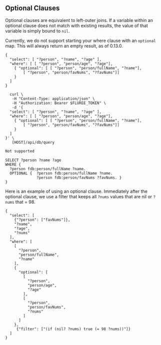 ## Optional Clauses

Optional clauses are equivalent to left-outer joins. If a variable within an optional clause does not match with existing results, the value of that variable is simply bound to `nil`. 

Currently, we do not support starting your where clause with an `optional` map. This will always return an empty result, as of 0.13.0. 

```flureeql
{
  "select": [ "?person", "?name", "?age" ],
  "where": [ [ "?person", "person/age", "?age"],
    { "optional": [ [ "?person", "person/fullName", "?name"],
        [ "?person", "person/favNums", "?favNums"]]
    }
  ]
}
```

```curl 
  curl \
   -H "Content-Type: application/json" \
   -H "Authorization: Bearer $FLUREE_TOKEN" \
   -d '{
  "select": [ "?person", "?name", "?age" ],
  "where": [ [ "?person", "person/age", "?age"],
    { "optional": [ [ "?person", "person/fullName", "?name"],
        [ "?person", "person/favNums", "?favNums"]]
    }
  ]
}' \
   [HOST]/api/db/query
```

```graphql 
Not supported
```

```sparql
SELECT ?person ?name ?age
WHERE {
  ?person fdb:person/fullName ?name. 
  OPTIONAL {  ?person fdb:person/fullName ?name. 
              ?person fdb:person/favNums ?favNums. }
}
```

Here is an example of using an optional clause. Immediately after the optional clause, we use a filter that keeps all `?nums` values that are nil or `?nums` that = 98. 

```all
{
  "select": [
    {"?person": ["favNums"]},
    "?name",
    "?age",
    "?nums"
  ],
  "where": [
    [
      "?person",
      "person/fullName",
      "?name"
    ],
    {
      "optional": [
        [
          "?person",
          "person/age",
          "?age"
        ],
        [
          "?person",
          "person/favNums",
          "?nums"
        ]
      ]
    },
     {"filter": ["(if (nil? ?nums) true (= 98 ?nums))"]}
  ]
}
```

<!-- 
### Left-Outer Join Walkthrough

Here is a query that does not have any optional clauses:

```flureeql
{
    "select": ["?handle", "?num"],
    "where": [  ["?person", "person/handle", "?handle"], 
                ["?person", "person/favNums", "?num"] ]
}
```

```curl
  curl \
   -H "Content-Type: application/json" \
   -H "Authorization: Bearer $FLUREE_TOKEN" \
   -d '{
    "select": ["?handle", "?num"],
    "where": [  ["?person", "person/handle", "?handle"], 
                ["?person", "person/favNums", "?num"] ]
}' \
   [HOST]/api/db/query
```

```graphql
Not supported
```

```sparql
SELECT ?handle ?num
WHERE {
  ?person fdb:person/handle ?handle.
  ?person fdb:person/favNums ?num.
}
```

Let's say the results of the where clause are as follows:

?handle | ?num
-- | --
Alice | 7
Alice | 42 
Bob | 2
Bob | 9
Bob | 42

If there were any people in our ledger *without* favorite numbers, they would not appear in this query. However, if we want to preserve all `handle`s, even ones belonging to people without favorite numbers, we could issue this query:

```flureeql
{
    "select": ["?handle", "?num"],
    "where": [  ["?person", "person/handle", "?handle"] ],
    "optional": [["?person", "person/favNums", "?num"]]
}
```

```curl 
  curl \
   -H "Content-Type: application/json" \
   -H "Authorization: Bearer $FLUREE_TOKEN" \
   -d '{
    "select": ["?handle", "?num"],
    "where": [  ["?person", "person/handle", "?handle"] ],
    "optional": [["?person", "person/favNums", "?num"]]
}' \
   [HOST]/api/db/query
```

```graphql
Not supported
```

```sparql
SELECT ?handle ?num
WHERE {
  ?person fdb:person/handle ?handle.
  OPTIONAL { ?person fdb:person/favNums ?num. }
}
```

The results of the above query might look below. Where Jack and Jill are still in our result set, even though they don't have favorite numbers.

?handle | ?num
-- | --
Alice | 7
Alice | 42 
Bob | 2
Bob | 9
Bob | 42
Jack | null
Jill | null

You could have as many optional clauses as you like, but note that ORDER matters! So think through those joins before writing out your query.




Filters can include multiple variables, for example gets all the favorite numbers for every person, and if a person has an age, it also gets their age. Then, it filters by returning only the favorite numbers that are greater than a given person's age or greater than 3 if no age is provided. 

```flureeql
{
  "select": ["?favNums", "?age" ],
  "where": [["?person", "person/favNums", "?favNums"]],
  "optional": [["?person", "person/age", "?age"]],
  "filter": ["(> ?favNums (coalesce ?age 3))"]
}
```

```curl
  curl \
   -H "Content-Type: application/json" \
   -H "Authorization: Bearer $FLUREE_TOKEN" \
   -d '{
  "select": ["?favNums", "?age" ],
  "where": [["?person", "person/favNums", "?favNums"]],
  "optional": [["?person", "person/age", "?age"]],
  "filter": ["(> ?favNums (coalesce ?age 3))"]
}' \
   [HOST]/api/db/query
```

```graphql
Not supported
```

```sparql
SELECT ?favNums ?age
WHERE {
  ?person fdb:person/favNums ?favNums.
  OPTIONAL {
    ?person fdb:person/age ?age.
  }
  FILTER( ?favNums > (coalesce ?age 3))
}
``` -->